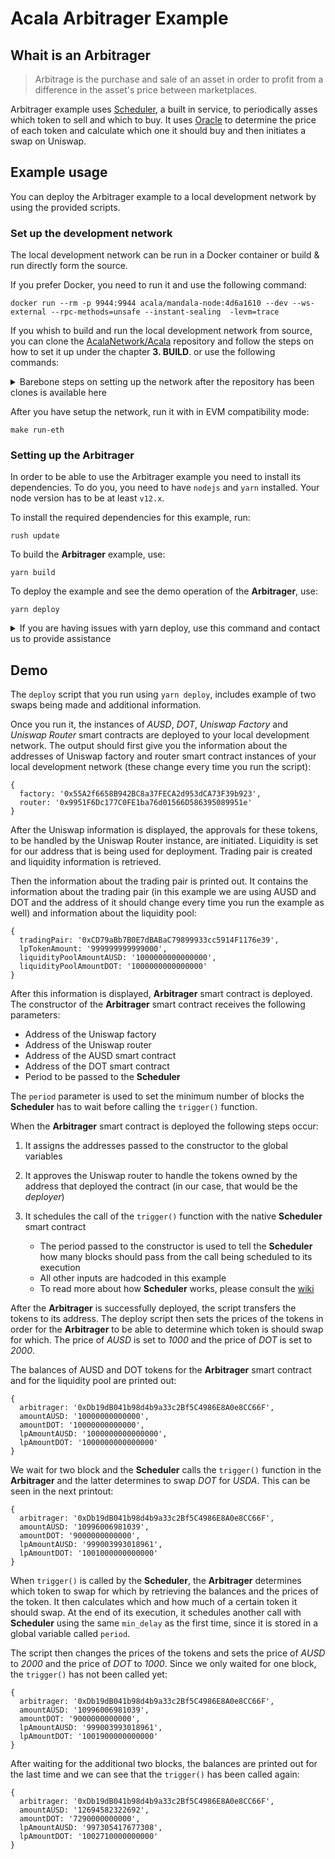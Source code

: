 # Acala Arbitrager Example

## Whait is an Arbitrager

> Arbitrage is the purchase and sale of an asset in order to profit from a difference in the asset's
> price between marketplaces.

Arbitrager example uses [Scheduler](https://wiki.acala.network/build/development-guide/smart-contracts/advanced/use-on-chain-scheduler),
a built in service, to periodically asses which token to sell and which to buy. It uses [Oracle](https://wiki.acala.network/build/development-guide/smart-contracts/advanced/use-oracle-feeds)
to determine the price of each token and calculate which one it should buy and then initiates a swap
on Uniswap.

## Example usage

You can deploy the Arbitrager example to a local development network by using the provided scripts.

### Set up the development network

The local development network can be run in a Docker container or build & run directly form the
source.

If you prefer Docker, you need to run it and use the following command:

```
docker run --rm -p 9944:9944 acala/mandala-node:4d6a1610 --dev --ws-external --rpc-methods=unsafe --instant-sealing  -levm=trace
```

If you whish to build and run the local development network from source, you can clone the
[AcalaNetwork/Acala](https://github.com/AcalaNetwork/Acala) repository and follow the steps on how
to set it up under the chapter **3. BUILD**. or use the following commands:

<details>
    <summary>Barebone steps on setting up the network after the repository has been clones is available here</summary>

    curl https://sh.rustup.rs -sSf | sh

    git config --global submodule.recurse true

    make init

</details>

After you have setup the network, run it with in EVM compatibility mode:
```
make run-eth
```

### Setting up the Arbitrager

In order to be able to use the Arbitrager example you need to install its dependencies. To do you,
you need to have `nodejs` and `yarn` installed. Your node version has to be at least `v12.x`.

To install the required dependencies for this example, run:
```
rush update
```

To build the **Arbitrager** example, use:
```
yarn build
```

To deploy the example and see the demo operation of the **Arbitrager**, use:
```
yarn deploy
```

<details>
    <summary>
        If you are having issues with yarn deploy, use this command and contact us to provide
        assistance
    </summary>

    node --trace-warnings -r ts-node/register/transpile-only src/deploy.ts

</details>

## Demo

The `deploy` script that you run using `yarn deploy`, includes example of two swaps being made and
additional information.

Once you run it, the instances of *AUSD*, *DOT*, *Uniswap Factory* and *Uniswap Router* smart
contracts are deployed to your local development network. The output should first give you the
information about the addresses of Uniswap factory and router smart contract instances of your local
development network (these change every time you run the script):

```
{
  factory: '0x55A2f6658B942BC8a37FECA2d953dCA73F39b923',
  router: '0x9951F6Dc177C0FE1ba76d01566D586395089951e'
}
```

After the Uniswap information is displayed, the approvals for these tokens, to be handled by the
Uniswap Router instance, are initiated. Liquidity is set for our address that is being used for
deployment. Trading pair is created and liquidity information is retrieved.

Then the information about the trading pair is printed out. It contains the information about the
trading pair (in this example we are using AUSD and DOT and the address of it should change every
time you run the example as well) and information about the liquidity pool:

```
{
  tradingPair: '0xCD79aBb7B0E7dBABaC79899933cc5914F1176e39',
  lpTokenAmount: '999999999999000',
  liquidityPoolAmountAUSD: '1000000000000000',
  liquidityPoolAmountDOT: '1000000000000000'
}
```

After this information is displayed, **Arbitrager** smart contract is deployed. The constructor of
the **Arbitrager** smart contract receives the following parameters:

- Address of the Uniswap factory
- Address of the Uniswap router
- Address of the AUSD smart contract
- Address of the DOT smart contract
- Period to be passed to the **Scheduler**

The `period` parameter is used to set the minimum number of blocks the **Scheduler** has to wait
before calling the `trigger()` function.

When the **Arbitrager** smart contract is deployed the following steps occur:

1. It assigns the addresses passed to the constructor to the global variables
2. It approves the Uniswap router to handle the tokens owned by the address that deployed the
contract (in our case, that would be the *deployer*)
3. It schedules the call of the `trigger()` function with the native **Scheduler** smart contract

    - The period passed to the constructor is used to tell the **Scheduler** how many blocks should
    pass from the call being scheduled to its execution
    - All other inputs are hadcoded in this example
    - To read more about how **Scheduler** works, please consult the [wiki](https://wiki.acala.network/build/development-guide/smart-contracts/advanced/use-on-chain-scheduler)

After the **Arbitrager** is successfully deployed, the script transfers the tokens to its address.
The deploy script then sets the prices of the tokens in order for the **Arbitrager** to be able to
determine which token is should swap for which. The price of *AUSD* is set to *1000* and the price
of *DOT* is set to *2000*.

The balances of AUSD and DOT tokens for the **Arbitrager** smart contract and for the liquidity pool
are printed out:
```
{
  arbitrager: '0xDb19dB041b98d4b9a33c2Bf5C4986E8A0e8CC66F',
  amountAUSD: '10000000000000',
  amountDOT: '10000000000000',
  lpAmountAUSD: '1000000000000000',
  lpAmountDOT: '1000000000000000'
}
```

We wait for two block and the **Scheduler** calls the `trigger()` function in the **Arbitrager** and
the latter determines to swap *DOT* for *USDA*. This can be seen in the next printout:
```
{
  arbitrager: '0xDb19dB041b98d4b9a33c2Bf5C4986E8A0e8CC66F',
  amountAUSD: '10996006981039',
  amountDOT: '9000000000000',
  lpAmountAUSD: '999003993018961',
  lpAmountDOT: '1001000000000000'
}
```

When `trigger()` is called by the **Scheduler**, the **Arbitrager** determines which token to swap
for which by retrieving the balances and the prices of the token. It then calculates which and how
much of a certain token it should swap. At the end of its execution, it schedules another call with
**Scheduler** using the same `min_delay` as the first time, since it is stored in a global variable
called `period`.

The script then changes the prices of the tokens and sets the price of *AUSD* to *2000* and the
price of *DOT* to *1000*. Since we only waited for one block, the `trigger()` has not been called
yet:
```
{
  arbitrager: '0xDb19dB041b98d4b9a33c2Bf5C4986E8A0e8CC66F',
  amountAUSD: '10996006981039',
  amountDOT: '9000000000000',
  lpAmountAUSD: '999003993018961',
  lpAmountDOT: '1001900000000000'
}
```

After waiting for the additional two blocks, the balances are printed out for the last time and we
can see that the `trigger()` has been called again:
```
{
  arbitrager: '0xDb19dB041b98d4b9a33c2Bf5C4986E8A0e8CC66F',
  amountAUSD: '12694582322692',
  amountDOT: '7290000000000',
  lpAmountAUSD: '997305417677308',
  lpAmountDOT: '1002710000000000'
}
```
